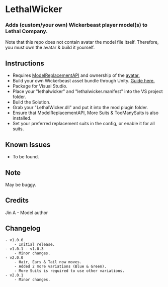 # LethalWicker
### Adds (custom/your own) Wickerbeast player model(s) to Lethal Company.
Note that this repo does not contain avatar the model file itself.
Therefore, you must own the avatar & build it yourself.

## Instructions
- Requires [ModelReplacementAPI](https://github.com/BunyaPineTree/LethalCompany_ModelReplacementAPI) and ownership of the [avatar.](https://jinapark.gumroad.com/l/JinsWickerbeast)
- Build your own Wickerbeast asset bundle through Unity. [Guide here.](https://github.com/BunyaPineTree/LethalCompany_ModelReplacementAPI/wiki/Using-the-Unity-Workflow)
- Package for Visual Studio.
- Place your "lethalwicker" and "lethalwicker.manifest" into the VS project folder.
- Build the Solution.
- Grab your "LethalWicker.dll" and put it into the mod plugin folder.
- Ensure that ModelReplacementAPI, More Suits & TooManySuits is also installed.
- Set your preferred replacement suits in the config, or enable it for all suits.

## Known Issues
- To be found.

## Note
May be buggy.

## Credits
Jin A - Model author

## Changelog
    - v1.0.0
        - Initial release.
    - v1.0.1 - v1.0.3
        - Minor changes.
    - v2.0.0
        - Hair, Ears & Tail now moves.
        - Added 2 more variations (Blue & Green).
        - More Suits is required to use other variations.
    - v2.0.1
        - Minor changes.
